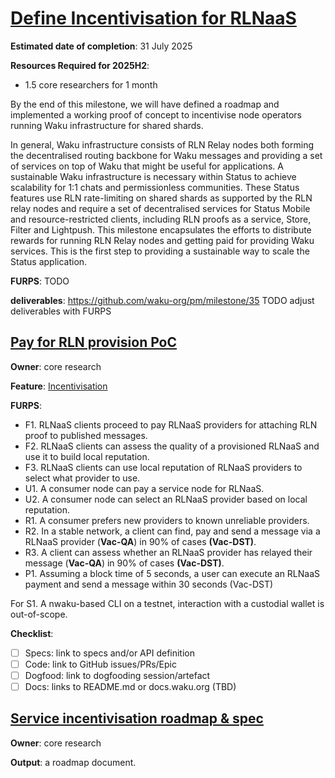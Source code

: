 # [Define Incentivisation for RLNaaS](https://github.com/waku-org/pm/milestone/35)

**Estimated date of completion**: 31 July 2025

**Resources Required for 2025H2**:
- 1.5 core researchers for 1 month

By the end of this milestone, we will have defined a roadmap and implemented a working proof of concept to incentivise node operators running Waku infrastructure for shared shards.

In general, Waku infrastructure consists of RLN Relay nodes both forming the decentralised routing backbone for Waku messages and providing a set of services on top of Waku that might be useful for applications.
A sustainable Waku infrastructure is necessary within Status to achieve scalability for 1:1 chats and permissionless communities.
These Status features use RLN rate-limiting on shared shards as supported by the RLN relay nodes
and require a set of decentralised services for Status Mobile and resource-restricted clients,
including RLN proofs as a service, Store, Filter and Lightpush.
This milestone encapsulates the efforts to distribute rewards for running RLN Relay nodes and getting paid for providing Waku services.
This is the first step to providing a sustainable way to scale the Status application.

**FURPS**: TODO

**deliverables**: https://github.com/waku-org/pm/milestone/35 TODO adjust deliverables with FURPS

## [Pay for RLN provision PoC](https://github.com/waku-org/pm/issues/245)

**Owner**: core research

**Feature**: [Incentivisation](/FURPS/core/incentivisation.md)

**FURPS**:
- F1. RLNaaS clients proceed to pay RLNaaS providers for attaching RLN proof to published messages.
- F2. RLNaaS clients can assess the quality of a provisioned RLNaaS and use it to build local reputation.
- F3. RLNaaS clients can use local reputation of RLNaaS providers to select what provider to use.
- U1. A consumer node can pay a service node for RLNaaS.
- U2. A consumer node can select an RLNaaS provider based on local reputation.
- R1. A consumer prefers new providers to known unreliable providers.
- R2. In a stable network, a client can find, pay and send a message via a RLNaaS provider (**Vac-QA**)
   in 90% of cases **(Vac-DST)**.
- R3. A client can assess whether an RLNaaS provider has relayed their message (**Vac-QA**)
   in 90% of cases **(Vac-DST)**.
- P1. Assuming a block time of 5 seconds,
  a user can execute an RLNaaS payment and send a message within 30 seconds (Vac-DST)

For S1. A nwaku-based CLI on a testnet, interaction with a custodial wallet is out-of-scope.

**Checklist**:
- [ ] Specs: link to specs and/or API definition
- [ ] Code: link to GitHub issues/PRs/Epic
- [ ] Dogfood: link to dogfooding session/artefact
- [ ] Docs: links to README.md or docs.waku.org (TBD)

## [Service incentivisation roadmap & spec](https://github.com/waku-org/pm/issues/246)

**Owner**: core research

**Output**: a roadmap document.